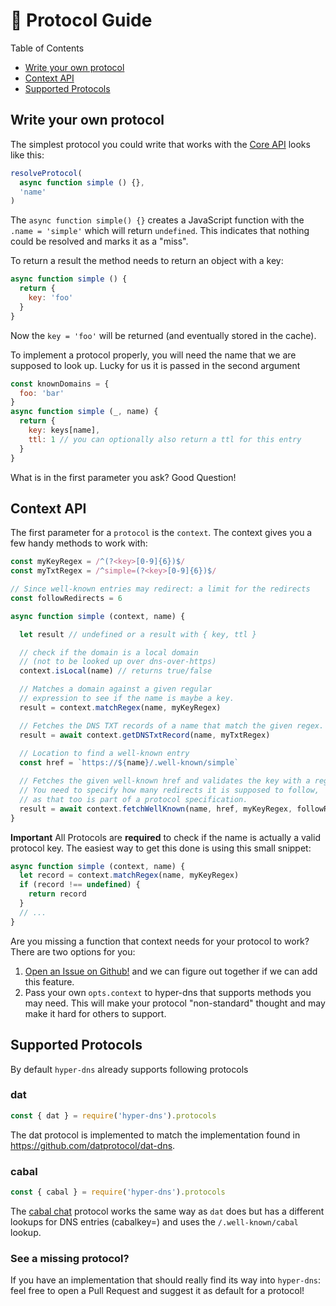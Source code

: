 # 🤠 Protocol Guide

Table of Contents

- [Write your own protocol](#write-your-own-protocol)
- [Context API](#context-api)
- [Supported Protocols](#supported-protocols)

## Write your own protocol

The simplest protocol you could write that works with the [Core API](./api.md#core-api) looks like this:

```javascript
resolveProtocol(
  async function simple () {},
  'name'
)
```

The `async function simple() {}` creates a JavaScript function with the `.name = 'simple'` which will return `undefined`. This indicates that nothing could be resolved and marks it as a "miss".

To return a result the method needs to return an object with a key:

```javascript
async function simple () {
  return {
    key: 'foo'
  }
}
```

Now the `key = 'foo'` will be returned (and eventually stored in the cache).

To implement a protocol properly, you will need the name that we are supposed to look up. Lucky for us it is passed in the second argument

```javascript
const knownDomains = {
  foo: 'bar'
}
async function simple (_, name) {
  return {
    key: keys[name],
    ttl: 1 // you can optionally also return a ttl for this entry
  }
}
```

What is in the first parameter you ask? Good Question!

## Context API

The first parameter for a `protocol` is the `context`. The context gives you a few handy methods to work with:

```javascript
const myKeyRegex = /^(?<key>[0-9]{6})$/
const myTxtRegex = /^simple=(?<key>[0-9]{6})$/

// Since well-known entries may redirect: a limit for the redirects
const followRedirects = 6

async function simple (context, name) {

  let result // undefined or a result with { key, ttl }

  // check if the domain is a local domain
  // (not to be looked up over dns-over-https)
  context.isLocal(name) // returns true/false

  // Matches a domain against a given regular
  // expression to see if the name is maybe a key.
  result = context.matchRegex(name, myKeyRegex)

  // Fetches the DNS TXT records of a name that match the given regex.
  result = await context.getDNSTxtRecord(name, myTxtRegex)
 
  // Location to find a well-known entry
  const href = `https://${name}/.well-known/simple`

  // Fetches the given well-known href and validates the key with a regex.
  // You need to specify how many redirects it is supposed to follow,
  // as that too is part of a protocol specification.
  result = await context.fetchWellKnown(name, href, myKeyRegex, followRedirects)
}
```

**Important** All Protocols are **required** to check if the name is actually a valid protocol key. The easiest way to get this done is using this small snippet:

```javascript
async function simple (context, name) {
  let record = context.matchRegex(name, myKeyRegex)
  if (record !== undefined) {
    return record
  }
  // ...
}
```

Are you missing a function that context needs for your protocol to work? There are two options for you:

1. [Open an Issue on Github!](https://github.com/martinheidegger/hyper-dns/issues/new/choose) and we can figure out together if we can add this feature.
2. Pass your own `opts.context` to hyper-dns that supports methods you may need. This will make your protocol "non-standard" thought and may make it hard for others to support.

## Supported Protocols

By default `hyper-dns` already supports following protocols

### dat

```javascript
const { dat } = require('hyper-dns').protocols
```

The dat protocol is implemented to match the implementation found in https://github.com/datprotocol/dat-dns.

### cabal

```javascript
const { cabal } = require('hyper-dns').protocols
```

The [cabal chat](https://cabal.chat/) protocol works the same way as `dat` does but has a different lookups for DNS entries (cabalkey=) and uses the `/.well-known/cabal` lookup.

### See a missing protocol?

If you have an implementation that should really find its way into `hyper-dns`: feel free to open a Pull Request and suggest it as default for a protocol!
